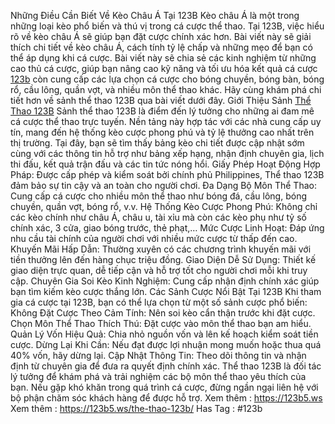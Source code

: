 Những Điều Cần Biết Về Kèo Châu Á Tại 123B
Kèo châu Á là một trong những loại kèo phổ biến và thú vị trong cá cược thể thao. Tại 123B, việc hiểu rõ về kèo châu Á sẽ giúp bạn đặt cược chính xác hơn. Bài viết này sẽ giải thích chi tiết về kèo châu Á, cách tính tỷ lệ chấp và những mẹo để bạn có thể áp dụng khi cá cược. Bài viết này sẽ chia sẻ các kinh nghiệm từ những cao thủ cá cược, giúp bạn nâng cao kỹ năng và tối ưu hóa kết quả cá cược [123b](https://123b5.ws) còn cung cấp các lựa chọn cá cược cho bóng chuyền, bóng bàn, bóng rổ, cầu lông, quần vợt, và nhiều môn thể thao khác. Hãy cùng khám phá chi tiết hơn về sảnh thể thao 123B qua bài viết dưới đây.
Giới Thiệu Sảnh [Thể Thao 123B](https://123b5.ws/the-thao-123b/)
Sảnh thể thao 123B là điểm đến lý tưởng cho những ai đam mê cá cược thể thao trực tuyến. Nền tảng này hợp tác với các nhà cung cấp uy tín, mang đến hệ thống kèo cược phong phú và tỷ lệ thưởng cao nhất trên thị trường. Tại đây, bạn sẽ tìm thấy bảng kèo chi tiết được cập nhật sớm cùng với các thông tin hỗ trợ như bảng xếp hạng, nhận định chuyên gia, lịch thi đấu, kết quả trận đấu và các tin tức nóng hổi.
Giấy Phép Hoạt Động Hợp Pháp: Được cấp phép và kiểm soát bởi chính phủ Philippines, Thể thao 123B đảm bảo sự tin cậy và an toàn cho người chơi.
Đa Dạng Bộ Môn Thể Thao: Cung cấp cá cược cho nhiều môn thể thao như bóng đá, cầu lông, bóng chuyền, quần vợt, bóng rổ, v.v.
Hệ Thống Kèo Cược Phong Phú: Không chỉ các kèo chính như châu Á, châu  u, tài xỉu mà còn các kèo phụ như tỷ số chính xác, 3 cửa, giao bóng trước, thẻ phạt,…
Mức Cược Linh Hoạt: Đáp ứng nhu cầu tài chính của người chơi với nhiều mức cược từ thấp đến cao.
Khuyến Mãi Hấp Dẫn: Thường xuyên có các chương trình khuyến mãi với tiền thưởng lên đến hàng chục triệu đồng.
Giao Diện Dễ Sử Dụng: Thiết kế giao diện trực quan, dễ tiếp cận và hỗ trợ tốt cho người chơi mỗi khi truy cập.
Chuyên Gia Soi Kèo Kinh Nghiệm: Cung cấp nhận định chính xác giúp bạn tìm kiếm kèo cược thắng lớn.
Các Sảnh Cược Nổi Bật Tại 123B
Khi tham gia cá cược tại 123B, bạn có thể lựa chọn từ một số sảnh cược phổ biến:
Không Đặt Cược Theo Cảm Tính: Nên soi kèo cẩn thận trước khi đặt cược.
Chọn Môn Thể Thao Thích Thú: Đặt cược vào môn thể thao bạn am hiểu.
Quản Lý Vốn Hiệu Quả: Chia nhỏ nguồn vốn và lên kế hoạch kiểm soát tiền cược.
Dừng Lại Khi Cần: Nếu đạt được lợi nhuận mong muốn hoặc thua quá 40% vốn, hãy dừng lại.
Cập Nhật Thông Tin: Theo dõi thông tin và nhận định từ chuyên gia để đưa ra quyết định chính xác.
Thể thao 123B là đối tác lý tưởng để khám phá và trải nghiệm các bộ môn thể thao yêu thích của bạn. Nếu gặp khó khăn trong quá trình cá cược, đừng ngần ngại liên hệ với bộ phận chăm sóc khách hàng để được hỗ trợ.
Xem thêm : https://123b5.ws
Xem thêm : https://123b5.ws/the-thao-123b/
Has Tag : #123b  
